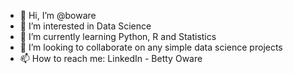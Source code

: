 - 👋 Hi, I’m @boware
- 👀 I’m interested in Data Science
- 🌱 I’m currently learning Python, R and Statistics
- 💞️ I’m looking to collaborate on any simple data science projects
- 📫 How to reach me: LinkedIn - Betty Oware

<!---
boware/boware is a ✨ special ✨ repository because its `README.md` (this file) appears on your GitHub profile.
You can click the Preview link to take a look at your changes.
--->

